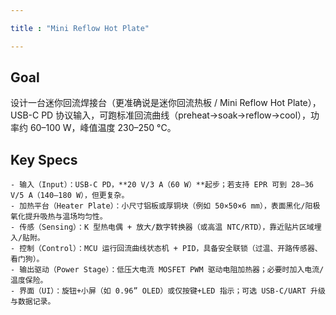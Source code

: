 ```yaml
---

title : "Mini Reflow Hot Plate"

---
```


## Goal

设计一台迷你回流焊接台（更准确说是迷你回流热板 / Mini Reflow Hot Plate），USB-C PD 协议输入，可跑标准回流曲线（preheat→soak→reflow→cool），功率约 60–100 W，峰值温度 230–250 °C。

## Key Specs

	- 输入（Input）：USB-C PD，**20 V/3 A（60 W）**起步；若支持 EPR 可到 28–36 V/5 A（140–180 W），但更复杂。
	- 加热平台（Heater Plate）：小尺寸铝板或厚铜块（例如 50×50×6 mm），表面黑化/阳极氧化提升吸热与温场均匀性。
	- 传感（Sensing）：K 型热电偶 + 放大/数字转换器（或高温 NTC/RTD），靠近贴片区域埋入/贴附。
	- 控制（Control）：MCU 运行回流曲线状态机 + PID，具备安全联锁（过温、开路传感器、看门狗）。
	- 输出驱动（Power Stage）：低压大电流 MOSFET PWM 驱动电阻加热器；必要时加入电流/温度保险。
	- 界面（UI）：旋钮+小屏（如 0.96” OLED）或仅按键+LED 指示；可选 USB-C/UART 升级与数据记录。